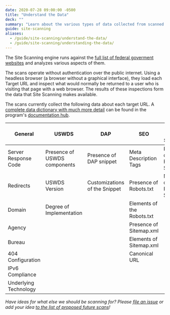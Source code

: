 ```yaml
---
date: 2020-07-28 09:00:00 -0500
title: "Understand the Data"
deck: ""
summary: "Learn about the various types of data collected from scanned websites."
guide: site-scanning
aliases:
  - /guide/site-scanning/understand-the-data/
  - /guide/site-scanning/understanding-the-data/
---
```


The Site Scanning engine runs against the [full list of federal goverment websites](https://github.com/GSA/federal-website-index) and analyzes various aspects of them.

The scans operate without authentication over the public internet. Using a headless browser (a browser without a graphical interface), they load each Target URL and inspect what would normally be returned to a user who is visiting that page with a web browser. The results of these inspections form the data that Site Scanning makes available.

The scans currently collect the following data about each target URL. A [complete data dictionary with much more detail](https://github.com/GSA/site-scanning-documentation/blob/main/data/Site_Scanning_Data_Dictionary.csv) can be found in the program's [documentation hub](https://github.com/GSA/site-scanning-documentation).

<table class="usa-table usa-table--stacked">
    <thead>
      <tr>
        <th>General</th>
        <th>USWDS</th>
        <th>DAP</th>
        <th>SEO</th>
        <th>Third Party Services</th>
      </tr>
    </thead>
    <tr>
      <td data-label="General">Server Response Code</td>
      <td data-label="USWDS">Presence of USWDS components</td>
      <td data-label="DAP">Presence of DAP snippet</td>
      <td data-label="SEO">Meta Description Tags</td>
      <td data-label="Third Party Services">Presence of Third Party Services</td>
    </tr>
    <tr>
      <td data-label="General">Redirects</td>
      <td data-label="USWDS">USWDS Version</td>
      <td data-label="DAP">Customizations of the Snippet</td>
      <td data-label="SEO">Presence of Robots.txt</td>
      <td data-label="Third Party Services">Number of Third Party Services</td>
    </tr>
    <tr>
      <td data-label="General">Domain</td>
      <td data-label="USWDS">Degree of Implementation</td>
      <td data-label="DAP"></td>
      <td data-label="SEO">Elements of the Robots.txt</td>
      <td data-label="Third Party Services"></td>
    </tr>
    <tr>
      <td data-label="General">Agency</td>
      <td data-label="USWDS"></td>
      <td data-label="DAP"></td>
      <td data-label="SEO">Presence of Sitemap.xml</td>
      <td data-label="Third Party Services"></td>
    </tr>
    <tr>
      <td data-label="General">Bureau</td>
      <td data-label="USWDS"></td>
      <td data-label="DAP"></td>
      <td data-label="SEO">Elements of Sitemap.xml</td>
      <td data-label="Third Party Services"></td>
    </tr>
    <tr>
      <td data-label="General">404 Configuration</td>
      <td data-label="USWDS"></td>
      <td data-label="DAP"></td>
      <td data-label="SEO">Canonical URL</td>
      <td data-label="Third Party Services"></td>
    </tr>
    <tr>
      <td data-label="General">IPv6 Compliance</td>
      <td data-label="USWDS"></td>
      <td data-label="DAP"></td>
      <td data-label="SEO"></td>
      <td data-label="Third Party Services"></td>
    </tr>
    <tr>
      <td data-label="General">Underlying Technology</td>
      <td data-label="USWDS"></td>
      <td data-label="DAP"></td>
      <td data-label="SEO"></td>
      <td data-label="Third Party Services"></td>
    </tr>
</table>

_Have ideas for what else we should be scanning for? Please [file an issue](https://github.com/gsa/site-scanning/issues) or add your idea [to the list of proposed future scans](https://github.com/GSA/site-scanning-documentation/blob/main/pages/candidate-scans.md)!_
